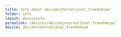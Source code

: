 ```yaml
---
title: Info about abicominternational_freedomcpe
folder: info
layout: deviceinfo
permalink: /devices/abicominternational_freedomcpe/
device: abicominternational_freedomcpe
---
```

